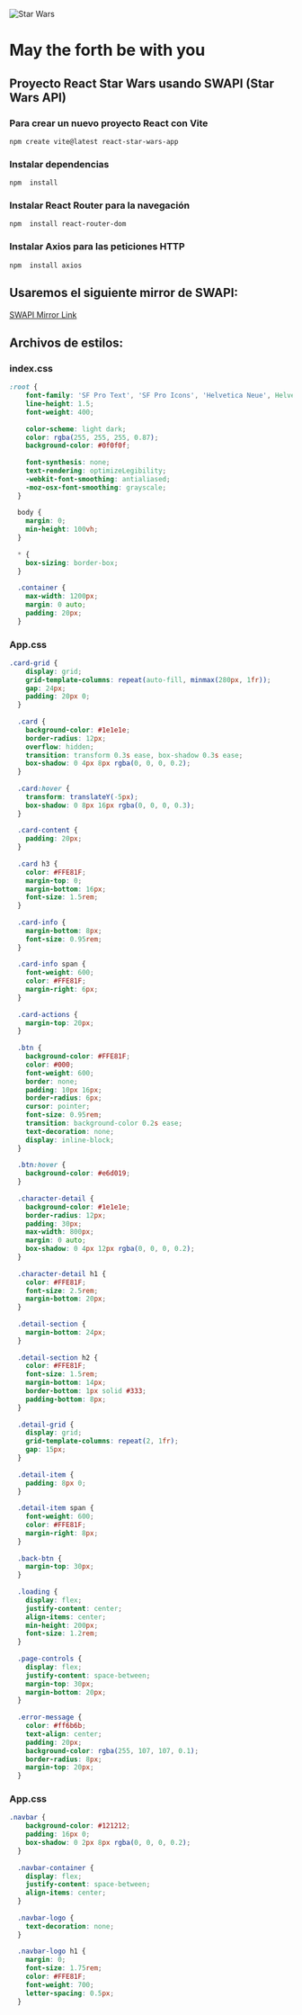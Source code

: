 ![Star Wars](https://static.wikia.nocookie.net/starwars/images/c/cc/Star-wars-logo-new-tall.jpg)

# May the forth be with you
## Proyecto React Star Wars usando SWAPI (Star Wars API)

### Para crear un nuevo proyecto React con Vite 

    npm create vite@latest react-star-wars-app

### Instalar dependencias 

    npm  install 

### Instalar React Router para la navegación 

    npm  install react-router-dom 

### Instalar Axios para las peticiones HTTP 

    npm  install axios 

## Usaremos el siguiente mirror de SWAPI:
[SWAPI Mirror Link](https://swapi.py4e.com/)

## Archivos de estilos:

### index.css

```css
:root {
    font-family: 'SF Pro Text', 'SF Pro Icons', 'Helvetica Neue', Helvetica, Arial, sans-serif;
    line-height: 1.5;
    font-weight: 400;
  
    color-scheme: light dark;
    color: rgba(255, 255, 255, 0.87);
    background-color: #0f0f0f;
  
    font-synthesis: none;
    text-rendering: optimizeLegibility;
    -webkit-font-smoothing: antialiased;
    -moz-osx-font-smoothing: grayscale;
  }
  
  body {
    margin: 0;
    min-height: 100vh;
  }
  
  * {
    box-sizing: border-box;
  }
  
  .container {
    max-width: 1200px;
    margin: 0 auto;
    padding: 20px;
  }
```

### App.css

```css
.card-grid {
    display: grid;
    grid-template-columns: repeat(auto-fill, minmax(280px, 1fr));
    gap: 24px;
    padding: 20px 0;
  }
  
  .card {
    background-color: #1e1e1e;
    border-radius: 12px;
    overflow: hidden;
    transition: transform 0.3s ease, box-shadow 0.3s ease;
    box-shadow: 0 4px 8px rgba(0, 0, 0, 0.2);
  }
  
  .card:hover {
    transform: translateY(-5px);
    box-shadow: 0 8px 16px rgba(0, 0, 0, 0.3);
  }
  
  .card-content {
    padding: 20px;
  }
  
  .card h3 {
    color: #FFE81F;
    margin-top: 0;
    margin-bottom: 16px;
    font-size: 1.5rem;
  }
  
  .card-info {
    margin-bottom: 8px;
    font-size: 0.95rem;
  }
  
  .card-info span {
    font-weight: 600;
    color: #FFE81F;
    margin-right: 6px;
  }
  
  .card-actions {
    margin-top: 20px;
  }
  
  .btn {
    background-color: #FFE81F;
    color: #000;
    font-weight: 600;
    border: none;
    padding: 10px 16px;
    border-radius: 6px;
    cursor: pointer;
    font-size: 0.95rem;
    transition: background-color 0.2s ease;
    text-decoration: none;
    display: inline-block;
  }
  
  .btn:hover {
    background-color: #e6d019;
  }
  
  .character-detail {
    background-color: #1e1e1e;
    border-radius: 12px;
    padding: 30px;
    max-width: 800px;
    margin: 0 auto;
    box-shadow: 0 4px 12px rgba(0, 0, 0, 0.2);
  }
  
  .character-detail h1 {
    color: #FFE81F;
    font-size: 2.5rem;
    margin-bottom: 20px;
  }
  
  .detail-section {
    margin-bottom: 24px;
  }
  
  .detail-section h2 {
    color: #FFE81F;
    font-size: 1.5rem;
    margin-bottom: 14px;
    border-bottom: 1px solid #333;
    padding-bottom: 8px;
  }
  
  .detail-grid {
    display: grid;
    grid-template-columns: repeat(2, 1fr);
    gap: 15px;
  }
  
  .detail-item {
    padding: 8px 0;
  }
  
  .detail-item span {
    font-weight: 600;
    color: #FFE81F;
    margin-right: 8px;
  }
  
  .back-btn {
    margin-top: 30px;
  }
  
  .loading {
    display: flex;
    justify-content: center;
    align-items: center;
    min-height: 200px;
    font-size: 1.2rem;
  }
  
  .page-controls {
    display: flex;
    justify-content: space-between;
    margin-top: 30px;
    margin-bottom: 20px;
  }
  
  .error-message {
    color: #ff6b6b;
    text-align: center;
    padding: 20px;
    background-color: rgba(255, 107, 107, 0.1);
    border-radius: 8px;
    margin-top: 20px;
  }
```

### App.css

```css
.navbar {
    background-color: #121212;
    padding: 16px 0;
    box-shadow: 0 2px 8px rgba(0, 0, 0, 0.2);
  }
  
  .navbar-container {
    display: flex;
    justify-content: space-between;
    align-items: center;
  }
  
  .navbar-logo {
    text-decoration: none;
  }
  
  .navbar-logo h1 {
    margin: 0;
    font-size: 1.75rem;
    color: #FFE81F;
    font-weight: 700;
    letter-spacing: 0.5px;
  }
```
